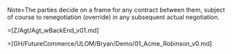 Note=The parties decide on a frame for any contract between them, subject of course to renegotiation (override) in any subsequent actual negotiation.

=[Z/Agt/Agt_wBackEnd_v01.md]

=[GH/FutureCommerce/ULOM/Bryan/Demo/01_Acme_Robinson_v0.md]
